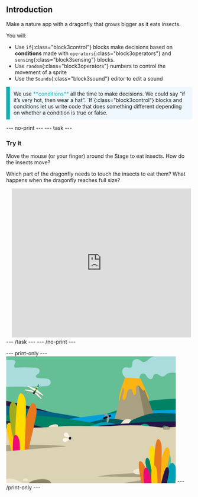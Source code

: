 ## Introduction

Make a nature app with a dragonfly that grows bigger as it eats insects.

You will:
+ Use `if`{:class="block3control"} blocks make decisions based on **conditions** made with `operators`{:class="block3operators"} and `sensing`{:class="block3sensing"} blocks.
+ Use `random`{:class="block3operators"} numbers to control the movement of a sprite
+ Use the `Sounds`{:class="block3sound"} editor to edit a sound

<p style="border-left: solid; border-width:10px; border-color: #0faeb0; background-color: aliceblue; padding: 10px;">
We use <span style="color: #0faeb0">**conditions**</span> all the time to make decisions. We could say “if it’s very hot, then wear a hat”. `If`{:class="block3control"} blocks and conditions let us write code that does something different depending on whether a condition is true or false.</p>

--- no-print ---
--- task ---
### Try it
<div style="display: flex; flex-wrap: wrap">
<div style="flex-basis: 175px; flex-grow: 1">  
Move the mouse (or your finger) around the Stage to eat insects. How do the insects move?

Which part of the dragonfly needs to touch the insects to eat them? What happens when the dragonfly reaches full size?
</div>
<div class="scratch-preview" style="margin-left: 15px;">
  <iframe allowtransparency="true" width="485" height="402" src="https://scratch.mit.edu/projects/embed/521688740/?autostart=false" frameborder="0"></iframe>
</div>
</div>
--- /task ---
--- /no-print ---

--- print-only ---
![Completed project](images/showcase_static.png)
--- /print-only ---
